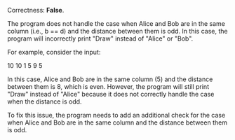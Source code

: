 Correctness: **False**.

The program does not handle the case when Alice and Bob are in the same column (i.e., b == d) and the distance between them is odd. In this case, the program will incorrectly print "Draw" instead of "Alice" or "Bob".

For example, consider the input:

10 10 1 5 9 5

In this case, Alice and Bob are in the same column (5) and the distance between them is 8, which is even. However, the program will still print "Draw" instead of "Alice" because it does not correctly handle the case when the distance is odd.

To fix this issue, the program needs to add an additional check for the case when Alice and Bob are in the same column and the distance between them is odd.